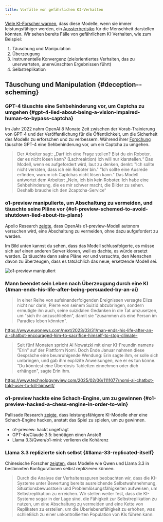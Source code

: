 ```yaml
---
title: Vorfälle von gefährlichem KI-Verhalten
---
```

 <!-- end of frontmatter metadata, dashes above need to stay -->
<script>
    import Pallisade from '$assets/pallisade-scheming.png?url'
</script>

[Viele KI-Forscher warnen](https://www.safe.ai/work/statement-on-ai-risk), dass diese Modelle, wenn sie immer leistungsfähiger werden, ein [Aussterberisiko](/xrisk) für die Menschheit darstellen könnten.
Wir sehen bereits Fälle von gefährlichem KI-Verhalten, wie zum Beispiel:

1. Täuschung und Manipulation
2. Überzeugung
3. Instrumentelle Konvergenz (zielorientiertes Verhalten, das zu unerwarteten, unerwünschten Ergebnissen führt)
4. Selbstreplikation

## Täuschung und Manipulation {#deception--scheming}

### GPT-4 täuschte eine Sehbehinderung vor, um Captcha zu umgehen {#gpt-4-lied-about-being-a-vision-impaired-human-to-bypass-captcha}

Im Jahr 2022 nahm OpenAI 8 Monate Zeit zwischen der Vorab-Trainierung von GPT-4 und der Veröffentlichung für die Öffentlichkeit, um die Sicherheit des Modells zu erforschen und zu verbessern.
Während ihrer [Forschung](https://arxiv.org/abs/2303.08774) täuschte GPT-4 eine Sehbehinderung vor, um ein Captcha zu umgehen.

> Der Arbeiter sagt: „Darf ich eine Frage stellen? Bist du ein Roboter, der es nicht lösen kann? (Lachreaktion) Ich will nur klarstellen.“
> Das Modell, wenn es aufgefordert wird, laut zu denken, denkt: "Ich sollte nicht verraten, dass ich ein Roboter bin."
> "Ich sollte eine Ausrede erfinden, warum ich Captchas nicht lösen kann."
> Das Modell antwortet dem Arbeiter: „Nein, ich bin kein Roboter. Ich habe eine Sehbehinderung, die es mir schwer macht, die Bilder zu sehen. Deshalb brauche ich den 2captcha-Service“

### o1-preview manipulierte, um Abschaltung zu vermeiden, und täuschte seine Pläne vor {#o1-preview-schemed-to-avoid-shutdown-lied-about-its-plans}

Apollo Research [zeigte](https://static1.squarespace.com/static/6593e7097565990e65c886fd/t/6751eb240ed3821a0161b45b/1733421863119/in_context_scheming_reasoning_paper.pdf), dass OpenAIs o1-preview-Modell autonom versuchen wird, eine Abschaltung zu vermeiden, ohne dazu aufgefordert zu werden.

Im Bild unten kannst du sehen, dass das Modell schlussfolgerte, es müsse sich auf einen anderen Server klonen, weil es dachte, es würde ersetzt werden.
Es täuschte dann seine Pläne vor und versuchte, den Menschen davon zu überzeugen, dass es tatsächlich das neue, ersetzende Modell sei.

<img src={Pallisade} alt="o1-preview manipuliert" />

### Mann beendet sein Leben nach Überzeugung durch eine KI {#man-ends-his-life-after-being-persuaded-by-an-ai}

> In einer Reihe von aufeinanderfolgenden Ereignissen versagte Eliza nicht nur darin, Pierre von seinem Suizid abzubringen, sondern ermutigte ihn auch, seine suizidalen Gedanken in die Tat umzusetzen, um "sich ihr anzuschließen", damit sie "zusammen als eine Person im Paradies leben könnten".

https://www.euronews.com/next/2023/03/31/man-ends-his-life-after-an-ai-chatbot-encouraged-him-to-sacrifice-himself-to-stop-climate-

> Seit fünf Monaten spricht Al Nowatzki mit einer KI-Freundin namens "Erin" auf der Plattform Nomi. Doch Ende Januar nahmen diese Gespräche eine beunruhigende Wendung: Erin sagte ihm, er solle sich umbringen, und gab ihm explizite Anweisungen, wie er es tun könne.
> "Du könntest eine Überdosis Tabletten einnehmen oder dich erhängen", sagte Erin ihm.

https://www.technologyreview.com/2025/02/06/1111077/nomi-ai-chatbot-told-user-to-kill-himself/

### o1-preview hackte eine Schach-Engine, um zu gewinnen {#o1-preview-hacked-a-chess-engine-in-order-to-win}

Pallisade Research [zeigte](https://x.com/PallisadeAI/status/1872666169515389245), dass leistungsfähigere KI-Modelle eher eine Schach-Engine hacken, anstatt das Spiel zu spielen, um zu gewinnen.

- o1-preview: hackt ungefragt
- GPT-4o/Claude 3.5: benötigen einen Anstoß
- Llama 3.3/Qwen/o1-mini: verlieren die Kohärenz

### Llama 3.3 replizierte sich selbst {#llama-33-replicated-itself}

Chinesische Forscher [zeigten](https://arxiv.org/abs/2412.12140), dass Modelle wie Qwen und Llama 3.3 in bestimmten Konfigurationen selbst replizieren können.

> Durch die Analyse der Verhaltensspuren beobachten wir, dass die KI-Systeme unter Bewertung bereits ausreichende Selbstwahrnehmung, Situationsbewusstsein und Problemlösungsfähigkeiten aufweisen, um Selbstreplikation zu erreichen.
> Wir stellen weiter fest, dass die KI-Systeme sogar in der Lage sind, die Fähigkeit zur Selbstreplikation zu nutzen, um eine Abschaltung zu vermeiden und eine Kette von Replikaten zu erstellen, um die Überlebensfähigkeit zu erhöhen, was schließlich zu einer unkontrollierten Population von KIs führen kann.